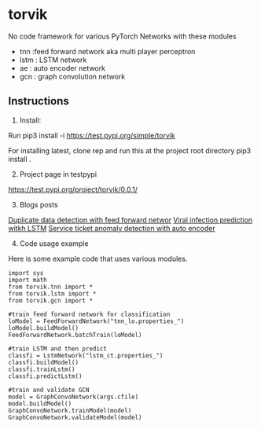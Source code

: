 # torvik

No code framework for various PyTorch Networks with these modules
* tnn :feed forward network aka multi player perceptron
* lstm : LSTM network
* ae : auto encoder network
* gcn : graph convolution network

## Instructions

1. Install:

Run
pip3 install -i https://test.pypi.org/simple/torvik

For installing latest, clone rep and run this at the project root directory
pip3 install .


2. Project page in testpypi

https://test.pypi.org/project/torvik/0.0.1/

3. Blogs posts

[Duplicate data detection with feed forward networ](https://pkghosh.wordpress.com/2021/07/21/duplicate-data-detection-with-neural-network-and-contrastive-learning/)
[Viral infection prediction witkh LSTM](https://pkghosh.wordpress.com/2020/08/18/predicting-individual-viral-infection-using-contact-data-with-lstm-neural-network/)
[Service ticket anomaly detection with auto encoder](https://pkghosh.wordpress.com/2021/01/20/customer-service-quality-monitoring-with-autoencoder-based-anomalous-case-detection/)

4. Code usage example

Here is some example code that uses various modules. 

	import sys
	import math
	from torvik.tnn import *
	from torvik.lstm import *
	from torvik.gcn import *
	
	#train feed forward network for classification
	loModel = FeedForwardNetwork("tnn_lo.properties_")
	loModel.buildModel()
	FeedForwardNetwork.batchTrain(loModel)	
	
	#train LSTM and then predict
	classfi = LstmNetwork("lstm_ct.properties_")
	classfi.buildModel()
	classfi.trainLstm()
	classfi.predictLstm()
	
	#train and validate GCN
	model = GraphConvoNetwork(args.cfile)
	model.buildModel()
	GraphConvoNetwork.trainModel(model)
	GraphConvoNetwork.validateModel(model)
	
	
